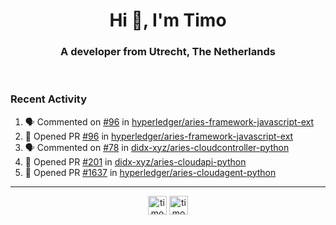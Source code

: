 <h1 align="center">Hi 👋, I'm Timo</h1>
<h3 align="center">A developer from Utrecht, The Netherlands</h3>
<br/>
<!-- https://github.com/rahuldkjain/github-profile-readme-generator --!>

<!--  <p align="left"><img src="https://github-readme-stats.vercel.app/api?username=timoglastra&show_icons=true&count_private=true&" alt="timoglastra" /></p> --!>

<!--
Github language stats
<p align="left"><img src="https://github-readme-stats.vercel.app/api/top-langs/?username=timoglastra&layout=compact" alt="timoglastra" /><p>
-->

<!-- Codestats language stats -->
<!-- <p align="left"><img src="https://codestats-readme.vercel.app/api/top-langs/?username=timoglastra&layout=compact&language_count=12" alt="timoglastra" /><p>    --!>
  
<h3>Recent Activity</h3>

<!--START_SECTION:activity-->
1. 🗣 Commented on [#96](https://github.com/hyperledger/aries-framework-javascript-ext/issues/96) in [hyperledger/aries-framework-javascript-ext](https://github.com/hyperledger/aries-framework-javascript-ext)
2. 💪 Opened PR [#96](https://github.com/hyperledger/aries-framework-javascript-ext/pull/96) in [hyperledger/aries-framework-javascript-ext](https://github.com/hyperledger/aries-framework-javascript-ext)
3. 🗣 Commented on [#78](https://github.com/didx-xyz/aries-cloudcontroller-python/issues/78) in [didx-xyz/aries-cloudcontroller-python](https://github.com/didx-xyz/aries-cloudcontroller-python)
4. 💪 Opened PR [#201](https://github.com/didx-xyz/aries-cloudapi-python/pull/201) in [didx-xyz/aries-cloudapi-python](https://github.com/didx-xyz/aries-cloudapi-python)
5. 💪 Opened PR [#1637](https://github.com/hyperledger/aries-cloudagent-python/pull/1637) in [hyperledger/aries-cloudagent-python](https://github.com/hyperledger/aries-cloudagent-python)
<!--END_SECTION:activity-->

---

<p align="center">
<a href="https://twitter.com/timoglastra" target="blank"><img align="center" src="https://cdn.jsdelivr.net/npm/simple-icons@3.0.1/icons/twitter.svg" alt="timoglastra" height="30" width="30" /></a>
<a href="https://linkedin.com/in/timoglastra" target="blank"><img align="center" src="https://cdn.jsdelivr.net/npm/simple-icons@3.0.1/icons/linkedin.svg" alt="timoglastra" height="30" width="30" /></a>
</p>



